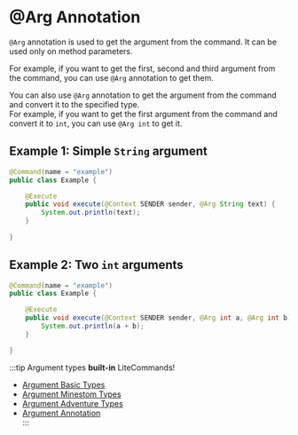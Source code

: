 # @Arg Annotation

`@Arg` annotation is used to get the argument from the command. It can be used only on method parameters.

For example, if you want to get the first, second and third argument from the command, you can use `@Arg` annotation to get them.

You can also use `@Arg` annotation to get the argument from the command and convert it to the specified type.<br> 
For example, if you want to get the first argument from the command and convert it to `int`, you can use `@Arg int` to get it.

## Example 1: Simple `String` argument

```java
@Command(name = "example")
public class Example {

    @Execute
    public void execute(@Context SENDER sender, @Arg String text) {
        System.out.println(text);
    }
    
}
```

## Example 2: Two `int` arguments

```java
@Command(name = "example")
public class Example {

    @Execute
    public void execute(@Context SENDER sender, @Arg int a, @Arg int b) {
        System.out.println(a + b);
    }

}
```

:::tip Argument types **built-in** LiteCommands!
- [Argument Basic Types](/docs/documentation/litecommands/features/types/supported-basic-types.md) <br>
- [Argument Minestom Types](/docs/documentation/litecommands/features/types/supported-types-minestom-extension.md) <br>
- [Argument Adventure Types](/docs/documentation/litecommands/features/types/supported-types-adventure-extension.md) <br>
- [Argument Annotation](/docs/documentation/litecommands/features/arguments-annotation.md) <br>
  :::